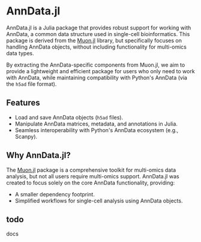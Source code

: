 # AnnData.jl

AnnData.jl is a Julia package that provides robust support for working with AnnData, a common data structure used in single-cell bioinformatics. This package is derived from the [Muon.jl](https://github.com/scverse/Muon.jl) library, but specifically focuses on handling AnnData objects, without including functionality for multi-omics data types.

By extracting the AnnData-specific components from Muon.jl, we aim to provide a lightweight and efficient package for users who only need to work with AnnData, while maintaining compatibility with Python's AnnData (via the `h5ad` file format).

## Features

- Load and save AnnData objects (`h5ad` files).
- Manipulate AnnData matrices, metadata, and annotations in Julia.
- Seamless interoperability with Python's AnnData ecosystem (e.g., Scanpy).

## Why AnnData.jl?

The [Muon.jl](https://github.com/scverse/Muon.jl) package is a comprehensive toolkit for multi-omics data analysis, but not all users require multi-omics support. AnnData.jl was created to focus solely on the core AnnData functionality, providing:

- A smaller dependency footprint.
- Simplified workflows for single-cell analysis using AnnData objects.

## todo

docs
